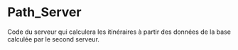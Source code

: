 # Path_Server

Code du serveur qui calculera les itinéraires à partir des données de la base calculée par le second serveur.
